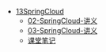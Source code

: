 - [13SpringCloud](./docs/_sidebar.md)
  - [02-SpringCloud-讲义](./docs/13_springCloud/02-SpringCloud-讲义.md)
  - [03-SpringCloud-讲义](./docs/13_springCloud/03-SpringCloud-讲义.md)
  - [课堂笔记](./docs/13_springCloud/课堂笔记.md)
